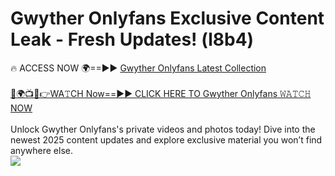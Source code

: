 # Gwyther Onlyfans Exclusive Content Leak - Fresh Updates! (l8b4)

🔥 ACCESS NOW 🌍==►► <a href="https://tinyurl.com/kvy9nzfs" rel="nofollow">Gwyther Onlyfans Latest Collection</a>
<br><br>
[🔴🌍📺📱👉WA𝚃CH Now==►► CLICK HERE TO Gwyther Onlyfans 𝚆𝙰𝚃𝙲𝙷 NOW](https://tinyurl.com/kvy9nzfs)
<br><br>
Unlock Gwyther Onlyfans's private videos and photos today! Dive into the newest 2025 content updates and explore exclusive material you won’t find anywhere else.
<br>
<a href="https://tinyurl.com/kvy9nzfs" rel="nofollow" data-target="animated-image.originalLink"><img src="https://camo.githubusercontent.com/8a4f000d20f83aca3bf7ec5f350d767afa0574a8a352519fd8cfa583a6f93a33/68747470733a2f2f692e696d6775722e636f6d2f644a486b345a712e676966" data-canonical-src="https://i.imgur.com/dJHk4Zq.gif" style="max-width: 100%; display: inline-block;" data-target="animated-image.originalImage"></a>
<br>
